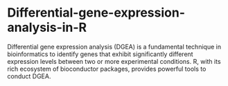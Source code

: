 # Differential-gene-expression-analysis-in-R
Differential gene expression analysis (DGEA) is a fundamental technique in bioinformatics to identify genes that exhibit significantly different expression levels between two or more experimental conditions. R, with its rich ecosystem of bioconductor packages, provides powerful tools to conduct DGEA.
